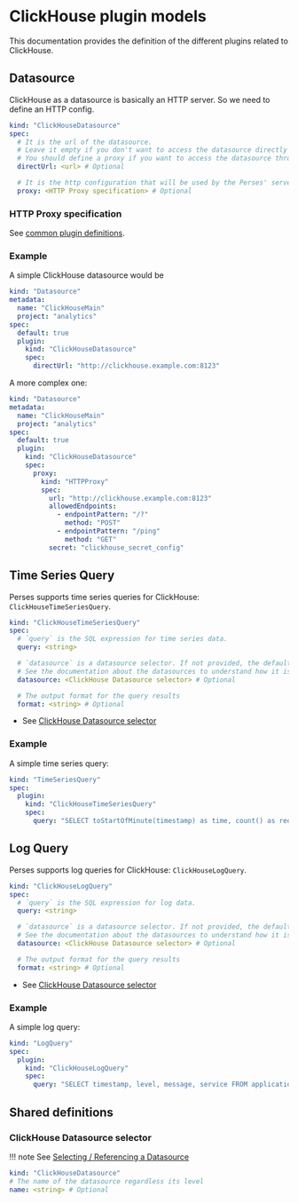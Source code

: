 # ClickHouse plugin models

This documentation provides the definition of the different plugins related to ClickHouse.

## Datasource

ClickHouse as a datasource is basically an HTTP server. So we need to define an HTTP config.

```yaml
kind: "ClickHouseDatasource"
spec:
  # It is the url of the datasource.
  # Leave it empty if you don't want to access the datasource directly from the UI.
  # You should define a proxy if you want to access the datasource through the Perses' server.
  directUrl: <url> # Optional

  # It is the http configuration that will be used by the Perses' server to redirect to the datasource any query sent by the UI.
  proxy: <HTTP Proxy specification> # Optional
```

### HTTP Proxy specification

See [common plugin definitions](https://perses.dev/perses/docs/plugins/common/#http-proxy-specification).

### Example

A simple ClickHouse datasource would be

```yaml
kind: "Datasource"
metadata:
  name: "ClickHouseMain"
  project: "analytics"
spec:
  default: true
  plugin:
    kind: "ClickHouseDatasource"
    spec:
      directUrl: "http://clickhouse.example.com:8123"
```

A more complex one:

```yaml
kind: "Datasource"
metadata:
  name: "ClickHouseMain"
  project: "analytics"
spec:
  default: true
  plugin:
    kind: "ClickHouseDatasource"
    spec:
      proxy:
        kind: "HTTPProxy"
        spec:
          url: "http://clickhouse.example.com:8123"
          allowedEndpoints:
            - endpointPattern: "/?"
              method: "POST"
            - endpointPattern: "/ping"
              method: "GET"
          secret: "clickhouse_secret_config"
```

## Time Series Query

Perses supports time series queries for ClickHouse: `ClickHouseTimeSeriesQuery`.

```yaml
kind: "ClickHouseTimeSeriesQuery"
spec:
  # `query` is the SQL expression for time series data.
  query: <string>

  # `datasource` is a datasource selector. If not provided, the default ClickHouseDatasource is used.
  # See the documentation about the datasources to understand how it is selected.
  datasource: <ClickHouse Datasource selector> # Optional

  # The output format for the query results
  format: <string> # Optional
```

- See [ClickHouse Datasource selector](#clickhouse-datasource-selector)

### Example

A simple time series query:

```yaml
kind: "TimeSeriesQuery"
spec:
  plugin:
    kind: "ClickHouseTimeSeriesQuery"
    spec:
      query: "SELECT toStartOfMinute(timestamp) as time, count() as requests FROM http_logs WHERE timestamp >= now() - INTERVAL 1 HOUR GROUP BY time ORDER BY time"
```

## Log Query

Perses supports log queries for ClickHouse: `ClickHouseLogQuery`.

```yaml
kind: "ClickHouseLogQuery"
spec:
  # `query` is the SQL expression for log data.
  query: <string>

  # `datasource` is a datasource selector. If not provided, the default ClickHouseDatasource is used.
  # See the documentation about the datasources to understand how it is selected.
  datasource: <ClickHouse Datasource selector> # Optional

  # The output format for the query results
  format: <string> # Optional
```

- See [ClickHouse Datasource selector](#clickhouse-datasource-selector)

### Example

A simple log query:

```yaml
kind: "LogQuery"
spec:
  plugin:
    kind: "ClickHouseLogQuery"
    spec:
      query: "SELECT timestamp, level, message, service FROM application_logs WHERE level = 'ERROR' AND timestamp >= now() - INTERVAL 1 HOUR ORDER BY timestamp DESC LIMIT 1000"
```

## Shared definitions

### ClickHouse Datasource selector

!!! note
    See [Selecting / Referencing a Datasource](https://github.com/perses/perses/blob/main/docs/api/datasource.md#selecting--referencing-a-datasource)

```yaml
kind: "ClickHouseDatasource"
# The name of the datasource regardless its level
name: <string> # Optional
```
